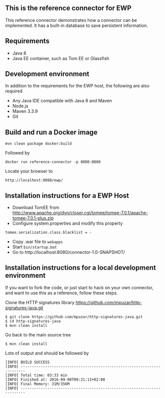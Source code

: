 ## This is the reference connector for EWP

This reference connector demonstrates how a connector can be implemented. It has a built-in database to save persistent information. 

## Requirements

* Java 8
* Java EE container, such as Tom EE or Glassfish

## Development environment
In addition to the requirements for the EWP host, the following are also required

* Any Java IDE compatible with Java 8 and Maven
* Node.js
* Maven 3.3.9
* Git

## Build and run a Docker image
```
mvn clean package docker:build
```
Followed by
```
docker run reference-connector -p 8080:8080
```
Locate your browser to
```
http://localhost:8080/ewp/
```
## Installation instructions for a EWP Host

* Download TomEE from http://www.apache.org/dyn/closer.cgi/tomee/tomee-7.0.1/apache-tomee-7.0.1-plus.zip
* Configure system.properties and modify this property
```
tomee.serialization.class.blacklist = -
```
* Copy .war file to `webapps`
* Start `bin/startup.bat`
* Go to http://localhost:8080/connector-1.0-SNAPSHOT/

## Installation instructions for a local development environment

If you want to fork the code, or just start to hack on your own connector, and want to use this as a reference, follow these steps. 

Clone the HTTP signatures library https://github.com/mpuzar/http-signatures-java.git

```
$ git clone https://github.com/mpuzar/http-signatures-java.git
$ cd http-signatures-java
$ mvn clean install
```
Go back to the main source tree
```
$ mvn clean install
```
Lots of output and should be followed by

```
[INFO] BUILD SUCCESS
[INFO] ------------------------------------------------------------------------
[INFO] Total time: 03:33 min
[INFO] Finished at: 2016-09-08T09:21:13+02:00
[INFO] Final Memory: 31M/356M
[INFO] ------------------------------------------------------------------------
```
